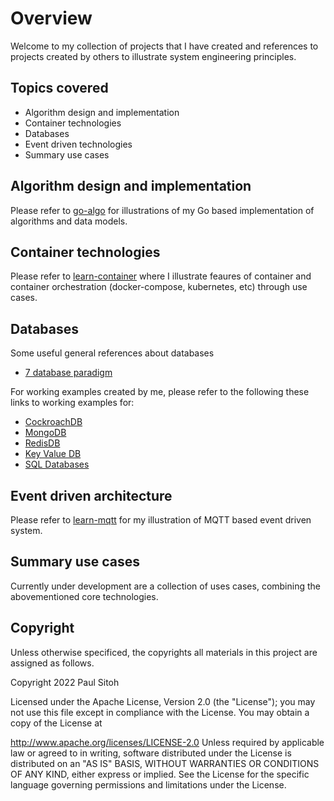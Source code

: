 # Overview

Welcome to my collection of projects that I have created and references to projects created by others to illustrate system engineering principles.

## Topics covered

* Algorithm design and implementation
* Container technologies
* Databases
* Event driven technologies
* Summary use cases

## Algorithm design and implementation

Please refer to [go-algo](https://github.com/paulwizviz/go-algo) for illustrations of my Go based implementation of algorithms and data models.

## Container technologies

Please refer to [learn-container](https://github.com/paulwizviz/learn-container) where I illustrate feaures of container and container orchestration (docker-compose, kubernetes, etc) through use cases.

## Databases

Some useful general references about databases

* [7 database paradigm](https://www.youtube.com/watch?v=W2Z7fbCLSTw)

For working examples created by me, please refer to the following these links to working examples for:

* [CockroachDB](https://github.com/paulwizviz/learn-cockroachdb)
* [MongoDB](https://github.com/paulwizviz/learn-mongodb)
* [RedisDB](https://github.com/paulwizviz/learn-redis)
* [Key Value DB](https://github.com/paulwizviz/learn-keyvaluedb)
* [SQL Databases](https://github.com/paulwizviz/learn-sql)

## Event driven architecture

Please refer to [learn-mqtt](https://github.com/paulwizviz/learn-mqtt) for my illustration of MQTT based event driven system.

## Summary use cases

Currently under development are a collection of uses cases, combining the abovementioned core technologies.


## Copyright

Unless otherwise specificed, the copyrights all materials in this project are assigned as follows.

Copyright 2022 Paul Sitoh

Licensed under the Apache License, Version 2.0 (the "License"); you may not use this file except in compliance with the License. You may obtain a copy of the License at

http://www.apache.org/licenses/LICENSE-2.0
Unless required by applicable law or agreed to in writing, software distributed under the License is distributed on an "AS IS" BASIS, WITHOUT WARRANTIES OR CONDITIONS OF ANY KIND, either express or implied. See the License for the specific language governing permissions and limitations under the License.